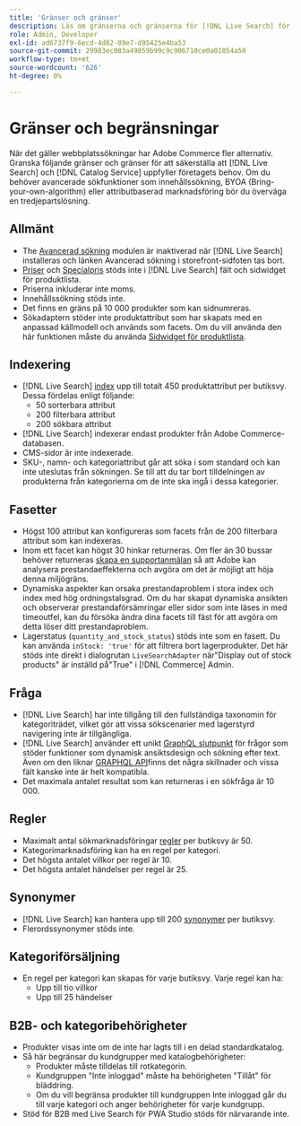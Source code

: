```yaml
---
title: 'Gränser och gränser'
description: Läs om gränserna och gränserna för [!DNL Live Search] för att säkerställa att den uppfyller företagets behov.
role: Admin, Developer
exl-id: ad6737f9-6ecd-4d82-89e7-d95425e4ba53
source-git-commit: 29983ec083a49859b99c9c906710ce0a01054a50
workflow-type: tm+mt
source-wordcount: '626'
ht-degree: 0%

---
```


# Gränser och begränsningar

När det gäller webbplatssökningar har Adobe Commerce fler alternativ. Granska följande gränser och gränser för att säkerställa att [!DNL Live Search] och [!DNL Catalog Service] uppfyller företagets behov. Om du behöver avancerade sökfunktioner som innehållssökning, BYOA (Bring-your-own-algorithm) eller attributbaserad marknadsföring bör du överväga en tredjepartslösning.

## Allmänt

- The [Avancerad sökning](https://experienceleague.adobe.com/en/docs/commerce-admin/catalog/catalog/search/search) modulen är inaktiverad när [!DNL Live Search] installeras och länken Avancerad sökning i storefront-sidfoten tas bort.
- [Priser](https://experienceleague.adobe.com/en/docs/commerce-admin/catalog/products/pricing/product-price-tier) och [Specialpris](https://experienceleague.adobe.com/en/docs/commerce-admin/catalog/products/pricing/product-price-special) stöds inte i [!DNL Live Search] fält och sidwidget för produktlista.
- Priserna inkluderar inte moms.
- Innehållssökning stöds inte.
- Det finns en gräns på 10 000 produkter som kan sidnumreras.
- Sökadaptern stöder inte produktattribut som har skapats med en anpassad källmodell och används som facets. Om du vill använda den här funktionen måste du använda [Sidwidget för produktlista](plp-styling.md).

## Indexering

- [!DNL Live Search] [index](indexing.md) upp till totalt 450 produktattribut per butiksvy. Dessa fördelas enligt följande:
   - 50 sorterbara attribut
   - 200 filterbara attribut
   - 200 sökbara attribut
- [!DNL Live Search] indexerar endast produkter från Adobe Commerce-databasen.
- CMS-sidor är inte indexerade.
- SKU-, namn- och kategoriattribut går att söka i som standard och kan inte uteslutas från sökningen. Se till att du tar bort tilldelningen av produkterna från kategorierna om de inte ska ingå i dessa kategorier.

## Fasetter

- Högst 100 attribut kan konfigureras som facets från de 200 filterbara attribut som kan indexeras.
- Inom ett facet kan högst 30 hinkar returneras. Om fler än 30 bussar behöver returneras [skapa en supportanmälan](https://experienceleague.adobe.com/en/docs/commerce-knowledge-base/kb/help-center-guide/magento-help-center-user-guide) så att Adobe kan analysera prestandaeffekterna och avgöra om det är möjligt att höja denna miljögräns.
- Dynamiska aspekter kan orsaka prestandaproblem i stora index och index med hög ordningstalsgrad. Om du har skapat dynamiska ansikten och observerar prestandaförsämringar eller sidor som inte läses in med timeoutfel, kan du försöka ändra dina facets till fäst för att avgöra om detta löser ditt prestandaproblem.
- Lagerstatus (`quantity_and_stock_status`) stöds inte som en fasett. Du kan använda `inStock: 'true'` för att filtrera bort lagerprodukter. Det här stöds inte direkt i dialogrutan `LiveSearchAdapter` när&quot;Display out of stock products&quot; är inställd på&quot;True&quot; i [!DNL Commerce] Admin.

## Fråga

- [!DNL Live Search] har inte tillgång till den fullständiga taxonomin för kategoriträdet, vilket gör att vissa sökscenarier med lagerstyrd navigering inte är tillgängliga.
- [!DNL Live Search] använder ett unikt [GraphQL slutpunkt](https://developer.adobe.com/commerce/services/graphql/live-search/) för frågor som stöder funktioner som dynamisk ansiktsdesign och sökning efter text. Även om den liknar [GRAPHQL API](https://developer.adobe.com/commerce/webapi/graphql/)finns det några skillnader och vissa fält kanske inte är helt kompatibla.
- Det maximala antalet resultat som kan returneras i en sökfråga är 10 000.

## Regler

- Maximalt antal sökmarknadsföringar [regler](rules.md) per butiksvy är 50.
- Kategorimarknadsföring kan ha en regel per kategori.
- Det högsta antalet villkor per regel är 10.
- Det högsta antalet händelser per regel är 25.

## Synonymer

- [!DNL Live Search] kan hantera upp till 200 [synonymer](synonyms.md) per butiksvy.
- Flerordssynonymer stöds inte.

## Kategoriförsäljning

- En regel per kategori kan skapas för varje butiksvy. Varje regel kan ha:
   - Upp till tio villkor
   - Upp till 25 händelser

## B2B- och kategoribehörigheter

- Produkter visas inte om de inte har lagts till i en delad standardkatalog.
- Så här begränsar du kundgrupper med katalogbehörigheter:
   - Produkter måste tilldelas till rotkategorin.
   - Kundgruppen &quot;Inte inloggad&quot; måste ha behörigheten &quot;Tillåt&quot; för bläddring.
   - Om du vill begränsa produkter till kundgruppen Inte inloggad går du till varje kategori och anger behörigheter för varje kundgrupp.
- Stöd för B2B med Live Search för PWA Studio stöds för närvarande inte.
